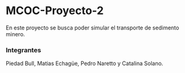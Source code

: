 # MCOC-Proyecto-2

En este proyecto se busca poder simular el transporte de sedimento minero.

### Integrantes
Piedad Bull,
Matias Echagüe,
Pedro Naretto y
Catalina Solano.
